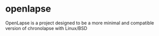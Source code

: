 # openlapse
OpenLapse is a project designed to be a more minimal and compatible version of chronolapse with Linux/BSD

